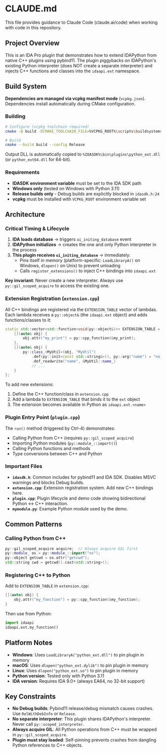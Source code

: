 # CLAUDE.md

This file provides guidance to Claude Code (claude.ai/code) when working with code in this repository.

## Project Overview

This is an IDA Pro plugin that demonstrates how to extend IDAPython from native C++ plugins using pybind11. The plugin piggybacks on IDAPython's existing Python interpreter (does NOT create a separate interpreter) and injects C++ functions and classes into the `idaapi.ext` namespace.

## Build System

**Dependencies are managed via vcpkg manifest mode** (`vcpkg.json`). Dependencies install automatically during CMake configuration.

### Building

```bash
# Configure (vcpkg toolchain required)
cmake -B build -DCMAKE_TOOLCHAIN_FILE=%VCPKG_ROOT%\scripts\buildsystems\vcpkg.cmake

# Build
cmake --build build --config Release
```

Output DLL is automatically copied to `%IDASDK%\bin\plugins\python_ext.dll` (or `python_ext64.dll` for 64-bit).

### Requirements

- **IDASDK environment variable** must be set to the IDA SDK path
- **Windows only** (tested on Windows with Python 3.11)
- **Release builds only** - Debug builds are explicitly blocked in `idasdk.h:24`
- **vcpkg** must be installed with `VCPKG_ROOT` environment variable set

## Architecture

### Critical Timing & Lifecycle

1. **IDA loads database** → triggers `ui_initing_database` event
2. **IDAPython initializes** → creates the one and only Python interpreter in the process
3. **This plugin receives `ui_initing_database`** → immediately:
   - Pins itself in memory (platform-specific: `LoadLibraryA()` on Windows, `dlopen()` on Unix) to prevent unloading
   - Calls `register_extensions()` to inject C++ bindings into `idaapi.ext`

**Key invariant**: Never create a new interpreter. Always use `py::gil_scoped_acquire` to access the existing one.

### Extension Registration (`extension.cpp`)

All C++ bindings are registered via the `EXTENSION_TABLE` vector of lambdas. Each lambda receives a `py::object&` (the `idaapi.ext` object) and adds functions/classes to it:

```cpp
static std::vector<std::function<void(py::object&)>> EXTENSION_TABLE = {
    [](auto& obj) {
        obj.attr("my_print") = py::cpp_function(&my_print);
    },
    [](auto& obj) {
        py::class_<MyUtil>(obj, "MyUtil")
            .def(py::init<const std::string&>(), py::arg("name") = "no name")
            .def_readwrite("name", &MyUtil::name_)
            // ...
    }
};
```

To add new extensions:
1. Define the C++ function/class in `extension.cpp`
2. Add a lambda to `EXTENSION_TABLE` that binds it to the `ext` object
3. The extension becomes available in Python as `idaapi.ext.<name>`

### Plugin Entry Point (`plugin.cpp`)

The `run()` method (triggered by Ctrl-4) demonstrates:
- Calling Python from C++ (requires `py::gil_scoped_acquire`)
- Importing Python modules (`py::module_::import()`)
- Calling Python functions and methods
- Type conversions between C++ and Python

### Important Files

- **`idasdk.h`**: Common includes for pybind11 and IDA SDK. Disables MSVC warnings and blocks Debug builds.
- **`extension.cpp`**: Extension registration system. Add new C++ bindings here.
- **`plugin.cpp`**: Plugin lifecycle and demo code showing bidirectional Python ↔ C++ interaction.
- **`mymodule.py`**: Example Python module used by the demo.

## Common Patterns

### Calling Python from C++

```cpp
py::gil_scoped_acquire acquire;  // Always acquire GIL first
py::module_ os = py::module_::import("os");
py::object getcwd = os.attr("getcwd");
std::string cwd = getcwd().cast<std::string>();
```

### Registering C++ to Python

Add to `EXTENSION_TABLE` in `extension.cpp`:

```cpp
[](auto& obj) {
    obj.attr("my_function") = py::cpp_function(&my_function);
}
```

Then use from Python:
```python
import idaapi
idaapi.ext.my_function()
```

## Platform Notes

- **Windows**: Uses `LoadLibraryA("python_ext.dll")` to pin plugin in memory
- **macOS**: Uses `dlopen("python_ext.dylib")` to pin plugin in memory
- **Linux**: Uses `dlopen("python_ext.so")` to pin plugin in memory
- **Python version**: Tested only with Python 3.11
- **IDA version**: Requires IDA 9.0+ (always EA64, no 32-bit support)

## Key Constraints

- **No Debug builds**: Pybind11 release/debug mismatch causes crashes. Use `RelWithDebInfo` or `Release`.
- **No separate interpreter**: This plugin shares IDAPython's interpreter. Never call `py::scoped_interpreter`.
- **Always acquire GIL**: All Python operations from C++ must be wrapped in `py::gil_scoped_acquire`.
- **Plugin must stay loaded**: Self-pinning prevents crashes from dangling Python references to C++ objects.
